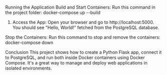 Running the Application
Build and Start Containers:
Run this command in the project folder:
docker-compose up --build

1. Access the App:
Open your browser and go to http://localhost:5000. You should see "Hello,
World!" fetched from the PostgreSQL database.

Stop the Containers:
Run this command to stop and remove the containers:
docker-compose down

Conclusion
This project shows how to create a Python Flask app, connect it to PostgreSQL,
and run both inside Docker containers using Docker Compose. It's a great way to
manage and deploy web applications in isolated environments.